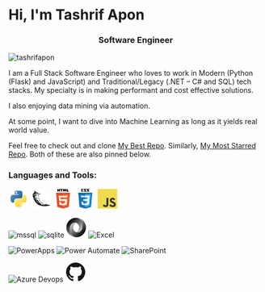 # Hi, I'm Tashrif Apon
<h3 align="center">Software Engineer</h3>
<p align="left"><img src="https://komarev.com/ghpvc/?username=tashrifapon&label=Profile%20views&color=0e75b6&style=flat" alt="tashrifapon" /></p>

<p>I am a Full Stack Software Engineer who loves to work in Modern (Python (Flask) and JavaScript) and Traditional/Legacy (.NET – C# and SQL) tech stacks. My specialty is in making performant and cost effective solutions.</p>

<p>I also enjoying data mining via automation.</p>

<p>At some point, I want to dive into Machine Learning as long as it yields real world value.</p>

<p>Feel free to check out and clone <a href="https://github.com/tashrifapon/Interactive-Resume">My Best Repo</a>. Similarly, <a href="https://github.com/tashrifapon/Python">My Most Starred Repo</a>. Both of these are also pinned below.</p> 

<h3 align="left">Languages and Tools:</h3>
<p align="left">
<img src="https://raw.githubusercontent.com/devicons/devicon/master/icons/python/python-original.svg" alt="python" width="40" height="40"/>
<img src="https://raw.githubusercontent.com/devicons/devicon/master/icons/flask/flask-original.svg" alt="flask" width="40" height="40"/>
<img src="https://raw.githubusercontent.com/devicons/devicon/master/icons/html5/html5-original-wordmark.svg" alt="html5" width="40" height="40"/>
<img src="https://raw.githubusercontent.com/devicons/devicon/master/icons/css3/css3-original-wordmark.svg" alt="css3" width="40" height="40"/>
<img src="https://raw.githubusercontent.com/devicons/devicon/master/icons/javascript/javascript-original.svg" alt="javascript" width="40" height="40"/>
</p>

<p>
<img src="https://www.svgrepo.com/show/303229/microsoft-sql-server-logo.svg" alt="mssql" width="50" height="40"/>
<img src="https://www.sqlite.org/images/sqlite370_banner.gif" alt="sqlite" width="40" height="40"/>
<img src="https://raw.githubusercontent.com/devicons/devicon/master/icons/json/json-original.svg" alt="json" width="40" height="40"/>
<img src="https://www.freeiconspng.com/uploads/excel-icon-17.png" alt="Excel" width="40" height="40"/>
</p>

<p align="left">
<img src="https://reset.nl/wp-content/uploads/2020/12/powerapps-1.png" alt="PowerApps" width="80" height="40"/>
<img src="https://www.delta-n.nl/wp-content/uploads/2018/08/2021-logo-tech_power-automate-nobg.png" alt="Power Automate" width="80" height="40"/>
<img src="https://th.bing.com/th/id/R.e0179053a4b3a9cf1ae129a0b278e46d?rik=WHr0CQtK2Pvwvg&riu=http%3a%2f%2fassets.stickpng.com%2fimages%2f61046931ada36000041881bd.png&ehk=JdVNwvbz%2fLz6N%2fLSKQcg%2byymTrl%2fSIwUcJ682M2dzFs%3d&risl=&pid=ImgRaw&r=0" alt="SharePoint" width="40" height="40"/>
</p>

<p>
<img src="https://th.bing.com/th/id/OIP.kaq1JAUbKaJSa69Qvj_fYAHaEN?rs=1&pid=ImgDetMain" alt="Azure Devops" width="40" height="40"/>
<img src="https://raw.githubusercontent.com/devicons/devicon/master/icons/github/github-original.svg" alt="GitHub" width="40" height="40"/>
</p>
